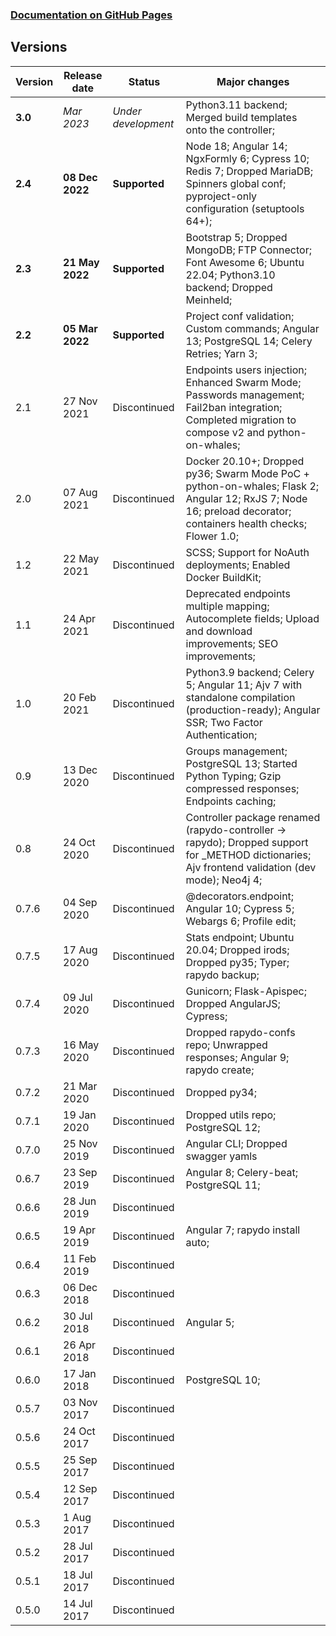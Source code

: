 ### [Documentation on GitHub Pages](https://rapydo.github.io/docs)

## Versions

| Version | Release date | Status | Major changes |
| --- | --- | --- | --- |
| **3.0** | *Mar 2023* | *Under development* | Python3.11 backend; Merged build templates onto the controller; |
| **2.4** | **08 Dec 2022** | **Supported** | Node 18; Angular 14; NgxFormly 6; Cypress 10; Redis 7; Dropped MariaDB; Spinners global conf; pyproject-only configuration (setuptools 64+); |
| **2.3** | **21 May 2022** | **Supported** | Bootstrap 5; Dropped MongoDB; FTP Connector; Font Awesome 6; Ubuntu 22.04; Python3.10 backend; Dropped Meinheld; |
| **2.2** | **05 Mar 2022** | **Supported** | Project conf validation; Custom commands; Angular 13; PostgreSQL 14; Celery Retries; Yarn 3; |
| 2.1 | 27 Nov 2021 | Discontinued | Endpoints users injection; Enhanced Swarm Mode; Passwords management; Fail2ban integration; Completed migration to compose v2 and python-on-whales; |
| 2.0 | 07 Aug 2021 | Discontinued | Docker 20.10+; Dropped py36; Swarm Mode PoC + python-on-whales; Flask 2; Angular 12; RxJS 7; Node 16; preload decorator; containers health checks; Flower 1.0; |
| 1.2 | 22 May 2021 | Discontinued | SCSS; Support for NoAuth deployments; Enabled Docker BuildKit; |
| 1.1 | 24 Apr 2021 | Discontinued | Deprecated endpoints multiple mapping; Autocomplete fields; Upload and download improvements; SEO improvements; |
| 1.0 | 20 Feb 2021 | Discontinued | Python3.9 backend; Celery 5; Angular 11; Ajv 7 with standalone compilation (production-ready); Angular SSR; Two Factor Authentication; |
| 0.9 | 13 Dec 2020 | Discontinued | Groups management; PostgreSQL 13; Started Python Typing; Gzip compressed responses; Endpoints caching; |
| 0.8 | 24 Oct 2020 | Discontinued | Controller package renamed (rapydo-controller -> rapydo); Dropped support for _METHOD dictionaries; Ajv frontend validation (dev mode); Neo4j 4; |
| 0.7.6 | 04 Sep 2020 | Discontinued | @decorators.endpoint; Angular 10; Cypress 5; Webargs 6; Profile edit; |
| 0.7.5 | 17 Aug 2020 | Discontinued | Stats endpoint; Ubuntu 20.04; Dropped irods; Dropped py35; Typer; rapydo backup; |
| 0.7.4 | 09 Jul 2020 | Discontinued | Gunicorn; Flask-Apispec; Dropped AngularJS; Cypress; |
| 0.7.3 | 16 May 2020 | Discontinued | Dropped rapydo-confs repo; Unwrapped responses; Angular 9; rapydo create; |
| 0.7.2 | 21 Mar 2020 | Discontinued | Dropped py34; |
| 0.7.1 | 19 Jan 2020 | Discontinued | Dropped utils repo; PostgreSQL 12; |
| 0.7.0 | 25 Nov 2019 | Discontinued | Angular CLI; Dropped swagger yamls |
| 0.6.7 | 23 Sep 2019 | Discontinued | Angular 8; Celery-beat; PostgreSQL 11; |
| 0.6.6 | 28 Jun 2019 | Discontinued | |
| 0.6.5 | 19 Apr 2019 | Discontinued | Angular 7; rapydo install auto;|
| 0.6.4 | 11 Feb 2019 | Discontinued | |
| 0.6.3 | 06 Dec 2018 | Discontinued | |
| 0.6.2 | 30 Jul 2018 | Discontinued | Angular 5; |
| 0.6.1 | 26 Apr 2018 | Discontinued | |
| 0.6.0 | 17 Jan 2018 | Discontinued | PostgreSQL 10; |
| 0.5.7 | 03 Nov 2017 | Discontinued | |
| 0.5.6 | 24 Oct 2017 | Discontinued | |
| 0.5.5 | 25 Sep 2017 | Discontinued | |
| 0.5.4 | 12 Sep 2017 | Discontinued | |
| 0.5.3 | 1 Aug 2017 | Discontinued | |
| 0.5.2 | 28 Jul 2017 | Discontinued | |
| 0.5.1 | 18 Jul 2017 | Discontinued | |
| 0.5.0 | 14 Jul 2017 | Discontinued | |
